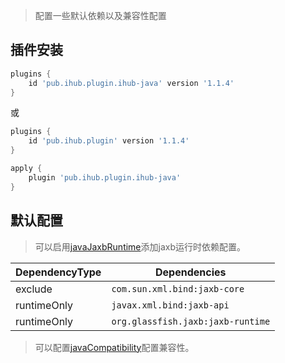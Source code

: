> 配置一些默认依赖以及兼容性配置

## 插件安装

```groovy
plugins {
    id 'pub.ihub.plugin.ihub-java' version '1.1.4'
}
```

或

```groovy
plugins {
    id 'pub.ihub.plugin' version '1.1.4'
}

apply {
    plugin 'pub.ihub.plugin.ihub-java'
}
```

## 默认配置

> 可以启用[javaJaxbRuntime](/iHub?id=扩展属性)添加jaxb运行时依赖配置。

| DependencyType | Dependencies |
| -------------- | ------------ |
| exclude | `com.sun.xml.bind:jaxb-core` |
| runtimeOnly | `javax.xml.bind:jaxb-api` |
| runtimeOnly | `org.glassfish.jaxb:jaxb-runtime` |

> 可以配置[javaCompatibility](/iHub?id=扩展属性)配置兼容性。
